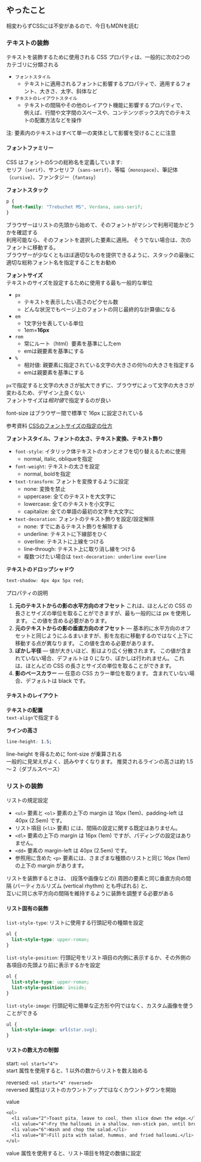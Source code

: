 ## やったこと
相変わらずCSSには不安があるので、今日もMDNを読む  

### テキストの装飾
テキストを装飾するために使用される CSS プロパティは、一般的に次の2つのカテゴリに分類される
- `フォントスタイル`
  - テキストに適用されるフォントに影響するプロパティで、適用するフォント、大きさ、太字、斜体など
- `テキストのレイアウトスタイル`
  - テキストの間隔やその他のレイアウト機能に影響するプロパティで、  
    例えば、行間や文字間のスペースや、コンテンツボックス内でのテキストの配置方法などを操作

注: 要素内のテキストはすべて単一の実体として影響を受けることに注意

#### フォントファミリー
CSS はフォントの5つの総称名を定義しています:  
セリフ（`serif`）、サンセリフ（`sans-serif`）、等幅（`monospace`）、筆記体（`cursive`）、ファンタジー（`fantasy`）  

**フォントスタック**  
```css
p {
  font-family: "Trebuchet MS", Verdana, sans-serif;
}
```
ブラウザーはリストの先頭から始めて、そのフォントがマシンで利用可能かどうかを確認する  
利用可能なら、そのフォントを選択した要素に適用。 そうでない場合は、次のフォントに移動する。  
ブラウザーが少なくともほぼ適切なものを提供できるように、スタックの最後に適切な総称フォント名を指定することをお勧め  

**フォントサイズ**  
テキストのサイズを設定するために使用する最も一般的な単位  
- `px`
  - テキストを表示したい高さのピクセル数
  - どんな状況でもページ上のフォントの同じ最終的な計算値になる
- `em`
  - 1文字分を表している単位
  - 1em=**16px**
- `rem`
  - 常にルート（html）要素を基準にしたem
  - emは親要素を基準にする
- `%`
  - 相対値: 親要素に指定されている文字の大きさの何％の大きさを指定する
  - emは親要素を基準にする

`px`で指定すると文字の大きさが拡大できずに、ブラウザによって文字の大きさが変わるため、デザイン上良くない  
フォントサイズは*相対値*で指定するのが良い

font-size はブラウザー間で標準で 16px に設定されている  

参考資料 [CSSのフォントサイズの指定の仕方](https://qiita.com/kiyodori/items/722c8001190b0922dabb)  


**フォントスタイル、フォントの太さ、テキスト変換、テキスト飾り**  
- `font-style`: イタリック体テキストのオンとオフを切り替えるために使用
  - normal, italic, obliqueを指定
- `font-weight`: テキストの太さを設定
  - normal, boldを指定
- `text-transform`: フォントを変換するように設定
  - none: 変換を禁止
  - uppercase: 全てのテキストを大文字に
  - lowercase: 全てのテキストを小文字に
  - capitalize: 全ての単語の最初の文字を大文字に
- `text-decoration`: フォントのテキスト飾りを設定/設定解除
  - none: すでにあるテキスト飾りを解除する
  - underline: テキストに下線部をひく
  - overline: テキストに上線をつける
  - line-through: テキスト上に取り消し線をつける
  - 複数つけたい場合は `text-decoration: underline overline`


**テキストのドロップシャドウ**  
```css
text-shadow: 4px 4px 5px red;
```
プロパティの説明
1. **元のテキストからの影の水平方向のオフセット** これは、ほとんどの CSS の長さとサイズの単位を取ることができますが、最も一般的には px を使用します。 この値を含める必要があります。
2. **元のテキストからの影の垂直方向のオフセット** — 基本的に水平方向のオフセットと同じようにふるまいますが、影を左右に移動するのではなく上下に移動する点が異なります。 この値を含める必要があります。
3. **ぼかし半径** — 値が大きいほど、影はより広く分散されます。 この値が含まれていない場合、デフォルトは 0 になり、ぼかしは行われません。 これは、ほとんどの CSS の長さとサイズの単位を取ることができます。
4. **影のベースカラー** — 任意の CSS カラー単位を取ります。 含まれていない場合、デフォルトは black です。  

####  テキストのレイアウト
**テキストの配置**  
`text-align`で指定する  

**ラインの高さ**  
```css
line-height: 1.5;
```
line-height を得るために font-size が乗算される  
一般的に見栄えがよく、読みやすくなります。 推奨されるラインの高さは約 1.5 〜 2（ダブルスペース）  

### リストの装飾
リストの規定設定
- `<ul>` 要素と `<ol>` 要素の上下の margin は 16px (1em)、padding-left は 40px (2.5em) です。
- リスト項目 (`<li>` 要素) には、間隔の設定に関する既定はありません。
- `<dl>` 要素の上下の margin は 16px (1em) ですが、パディングの設定はありません。
- `<dd>` 要素の margin-left は 40px (2.5em) です。
- 参照用に含めた `<p>` 要素には、さまざまな種類のリストと同じ 16px (1em) の上下の margin があります。  

リストを装飾するときは、 (段落や画像などの) 周囲の要素と同じ垂直方向の間隔 (バーティカルリズム (vertical rhythm) とも呼ばれる) と、  
互いに同じ水平方向の間隔を維持するように装飾を調整する必要がある  

#### リスト固有の装飾
`list-style-type`: リストに使用する行頭記号の種類を設定
```css
ol {
  list-style-type: upper-roman;
}
```

`list-style-position`: 行頭記号をリスト項目の内側に表示するか、その外側の各項目の先頭より前に表示するかを設定
```css
ol {
  list-style-type: upper-roman;
  list-style-position: inside;
}
```

`list-style-image`: 行頭記号に簡単な正方形や円ではなく、カスタム画像を使うことができる
```css
ul {
  list-style-image: url(star.svg);
}
```

#### リストの数え方の制御
start: `<ol start="4">`  
start 属性を使用すると、1 以外の数からリストを数え始める  

reversed: `<ol start="4" reversed>`  
reversed 属性はリストのカウントアップではなくカウントダウンを開始  

value  
```css
<ol>
  <li value="2">Toast pita, leave to cool, then slice down the edge.</li>
  <li value="4">Fry the halloumi in a shallow, non-stick pan, until browned on both sides.</li>
  <li value="6">Wash and chop the salad.</li>
  <li value="8">Fill pita with salad, hummus, and fried halloumi.</li>
</ol>
```
value 属性を使用すると、リスト項目を特定の数値に設定  

